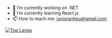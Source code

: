 - 🔭 I’m currently working on .NET
- 🌱 I’m currently learning React.js
- 📫 How to reach me: junioranheu@gmail.com

[![Top Langs](https://github-readme-stats.vercel.app/api/top-langs/?username=junioranheu&layout=compact)](https://github.com/anuraghazra/github-readme-stats)
